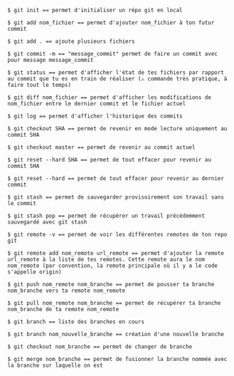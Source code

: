 

    $ git init == permet d'initialiser un répo git en local

    $ git add nom_fichier == permet d'ajouter nom_fichier à ton futur commit

    $ git add . == ajoute plusieurs fichiers

    $ git commit -m == "message_commit" permet de faire un commit avec pour message message_commit

    $ git status == permet d'afficher l'état de tes fichiers par rapport au commit que tu es en train de réaliser (⚠ commande très pratique, à faire tout le temps)

    $ git diff nom_fichier == permet d'afficher les modifications de nom_fichier entre le dernier commit et le fichier actuel

    $ git log == permet d'afficher l'historique des commits

    $ git checkout SHA == permet de revenir en mode lecture uniquement au commit SHA

    $ git checkout master == permet de revenir au commit actuel

    $ git reset --hard SHA == permet de tout effacer pour revenir au commit SHA

    $ git reset --hard == permet de tout effacer pour revenir au dernier commit

    $ git stash == permet de sauvegarder provisoirement son travail sans le commit

    $ git stash pop == permet de récupérer un travail précédemment sauvegardé avec git stash

    $ git remote -v == permet de voir les différentes remotes de ton repo git

    $ git remote add nom_remote url_remote == permet d'ajouter la remote url_remote à la liste de tes remotes. Cette remote aura le nom nom_remote (par convention, la remote principale où il y a le code s'appelle origin)

    $ git push nom_remote nom_branche == permet de pousser ta branche nom_branche vers ta remote nom_remote

    $ git pull nom_remote nom_branche == permet de récupérer ta branche nom_branche de ta remote nom_remote

    $ git branch == liste des branches en cours

    $ git branch nom_nouvelle_branche == création d'une nouvelle branche

    $ git checkout nom_branche == permet de changer de branche

    $ git merge nom_branche == permet de fusionner la branche nommée avec la branche sur laquelle on est 
